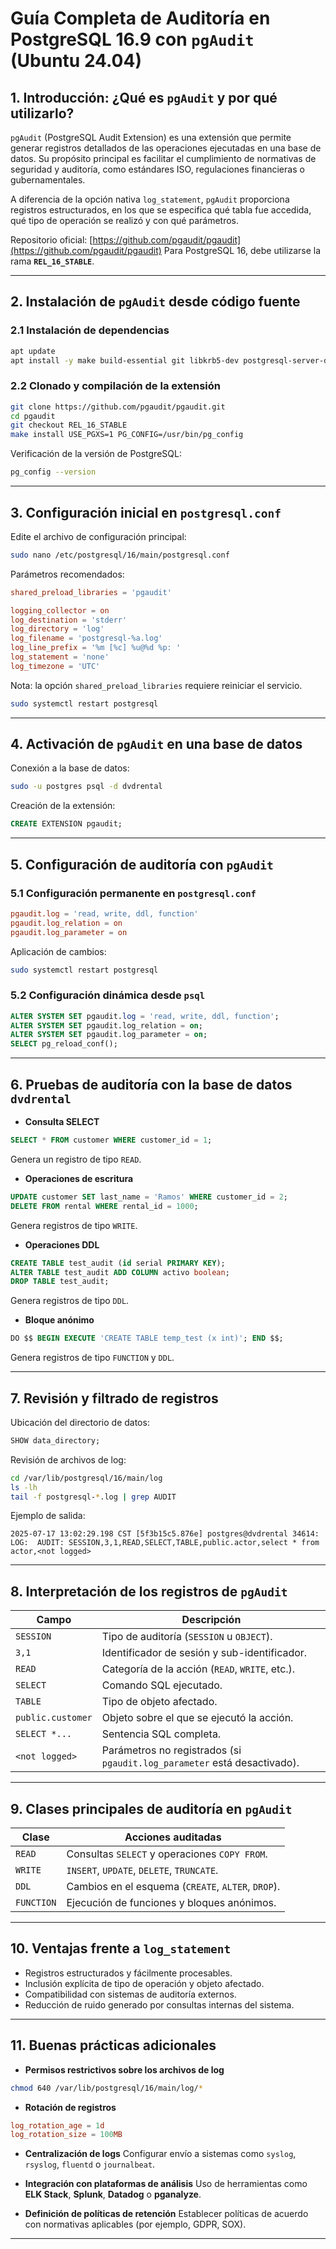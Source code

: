 # Guía Completa de Auditoría en PostgreSQL 16.9 con `pgAudit` (Ubuntu 24.04)

## 1. Introducción: ¿Qué es `pgAudit` y por qué utilizarlo?

`pgAudit` (PostgreSQL Audit Extension) es una extensión que permite generar registros detallados de las operaciones ejecutadas en una base de datos. Su propósito principal es facilitar el cumplimiento de normativas de seguridad y auditoría, como estándares ISO, regulaciones financieras o gubernamentales.

A diferencia de la opción nativa `log_statement`, `pgAudit` proporciona registros estructurados, en los que se especifica qué tabla fue accedida, qué tipo de operación se realizó y con qué parámetros.

Repositorio oficial: [https://github.com/pgaudit/pgaudit](https://github.com/pgaudit/pgaudit)
Para PostgreSQL 16, debe utilizarse la rama **`REL_16_STABLE`**.

---

## 2. Instalación de `pgAudit` desde código fuente

### 2.1 Instalación de dependencias

```bash
apt update
apt install -y make build-essential git libkrb5-dev postgresql-server-dev-16
```

### 2.2 Clonado y compilación de la extensión

```bash
git clone https://github.com/pgaudit/pgaudit.git
cd pgaudit
git checkout REL_16_STABLE
make install USE_PGXS=1 PG_CONFIG=/usr/bin/pg_config
```

Verificación de la versión de PostgreSQL:

```bash
pg_config --version
```

---

## 3. Configuración inicial en `postgresql.conf`

Edite el archivo de configuración principal:

```bash
sudo nano /etc/postgresql/16/main/postgresql.conf
```

Parámetros recomendados:

```conf
shared_preload_libraries = 'pgaudit'

logging_collector = on
log_destination = 'stderr'
log_directory = 'log'
log_filename = 'postgresql-%a.log'
log_line_prefix = '%m [%c] %u@%d %p: '
log_statement = 'none'
log_timezone = 'UTC'
```

Nota: la opción `shared_preload_libraries` requiere reiniciar el servicio.

```bash
sudo systemctl restart postgresql
```

---

## 4. Activación de `pgAudit` en una base de datos

Conexión a la base de datos:

```bash
sudo -u postgres psql -d dvdrental
```

Creación de la extensión:

```sql
CREATE EXTENSION pgaudit;
```

---

## 5. Configuración de auditoría con `pgAudit`

### 5.1 Configuración permanente en `postgresql.conf`

```conf
pgaudit.log = 'read, write, ddl, function'
pgaudit.log_relation = on
pgaudit.log_parameter = on
```

Aplicación de cambios:

```bash
sudo systemctl restart postgresql
```

### 5.2 Configuración dinámica desde `psql`

```sql
ALTER SYSTEM SET pgaudit.log = 'read, write, ddl, function';
ALTER SYSTEM SET pgaudit.log_relation = on;
ALTER SYSTEM SET pgaudit.log_parameter = on;
SELECT pg_reload_conf();
```

---

## 6. Pruebas de auditoría con la base de datos `dvdrental`

* **Consulta SELECT**

```sql
SELECT * FROM customer WHERE customer_id = 1;
```

Genera un registro de tipo `READ`.

* **Operaciones de escritura**

```sql
UPDATE customer SET last_name = 'Ramos' WHERE customer_id = 2;
DELETE FROM rental WHERE rental_id = 1000;
```

Genera registros de tipo `WRITE`.

* **Operaciones DDL**

```sql
CREATE TABLE test_audit (id serial PRIMARY KEY);
ALTER TABLE test_audit ADD COLUMN activo boolean;
DROP TABLE test_audit;
```

Genera registros de tipo `DDL`.

* **Bloque anónimo**

```sql
DO $$ BEGIN EXECUTE 'CREATE TABLE temp_test (x int)'; END $$;
```

Genera registros de tipo `FUNCTION` y `DDL`.

---

## 7. Revisión y filtrado de registros

Ubicación del directorio de datos:

```sql
SHOW data_directory;
```

Revisión de archivos de log:

```bash
cd /var/lib/postgresql/16/main/log
ls -lh
tail -f postgresql-*.log | grep AUDIT
```

Ejemplo de salida:

```
2025-07-17 13:02:29.198 CST [5f3b15c5.876e] postgres@dvdrental 34614: LOG:  AUDIT: SESSION,3,1,READ,SELECT,TABLE,public.actor,select * from actor,<not logged>
```

---

## 8. Interpretación de los registros de `pgAudit`

| Campo             | Descripción                                                              |
| ----------------- | ------------------------------------------------------------------------ |
| `SESSION`         | Tipo de auditoría (`SESSION` u `OBJECT`).                                |
| `3,1`             | Identificador de sesión y sub-identificador.                             |
| `READ`            | Categoría de la acción (`READ`, `WRITE`, etc.).                          |
| `SELECT`          | Comando SQL ejecutado.                                                   |
| `TABLE`           | Tipo de objeto afectado.                                                 |
| `public.customer` | Objeto sobre el que se ejecutó la acción.                                |
| `SELECT *...`     | Sentencia SQL completa.                                                  |
| `<not logged>`    | Parámetros no registrados (si `pgaudit.log_parameter` está desactivado). |

---

## 9. Clases principales de auditoría en `pgAudit`

| Clase      | Acciones auditadas                                 |
| ---------- | -------------------------------------------------- |
| `READ`     | Consultas `SELECT` y operaciones `COPY FROM`.      |
| `WRITE`    | `INSERT`, `UPDATE`, `DELETE`, `TRUNCATE`.          |
| `DDL`      | Cambios en el esquema (`CREATE`, `ALTER`, `DROP`). |
| `FUNCTION` | Ejecución de funciones y bloques anónimos.         |

---

## 10. Ventajas frente a `log_statement`

* Registros estructurados y fácilmente procesables.
* Inclusión explícita de tipo de operación y objeto afectado.
* Compatibilidad con sistemas de auditoría externos.
* Reducción de ruido generado por consultas internas del sistema.

---

## 11. Buenas prácticas adicionales

* **Permisos restrictivos sobre los archivos de log**

```bash
chmod 640 /var/lib/postgresql/16/main/log/*
```

* **Rotación de registros**

```conf
log_rotation_age = 1d
log_rotation_size = 100MB
```

* **Centralización de logs**
  Configurar envío a sistemas como `syslog`, `rsyslog`, `fluentd` o `journalbeat`.

* **Integración con plataformas de análisis**
  Uso de herramientas como **ELK Stack**, **Splunk**, **Datadog** o **pganalyze**.

* **Definición de políticas de retención**
  Establecer políticas de acuerdo con normativas aplicables (por ejemplo, GDPR, SOX).

---
